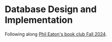 # Database Design and Implementation

Following along [Phil Eaton's book club Fall 2024](https://eatonphil.com/2024-database-design-and-implementation.html).
